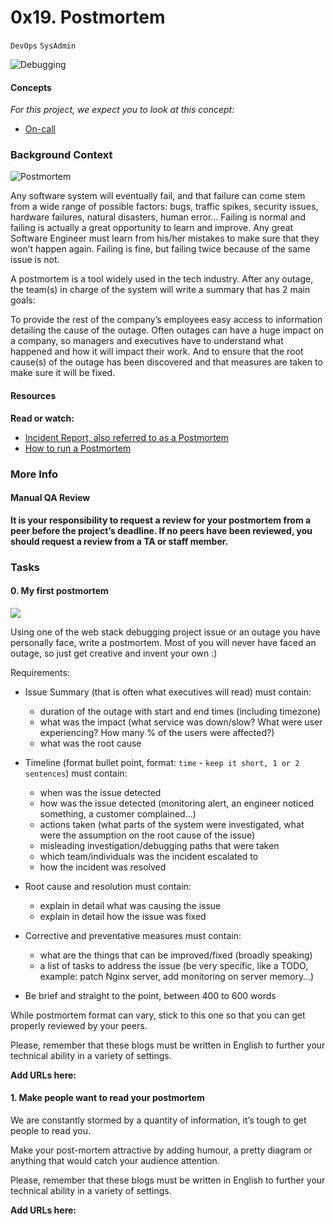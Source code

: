 # 0x19. Postmortem
`DevOps`   `SysAdmin`

![Debugging](https://miro.medium.com/max/800/0*kHoWD7gJ0PC9GmBK.jpg)

#### Concepts
*For this project, we expect you to look at this concept:*

* [On-call](https://intranet.alxswe.com/concepts/39)

### Background Context
![Postmortem](https://s3.amazonaws.com/intranet-projects-files/holbertonschool-sysadmin_devops/294/tWUPWmR.png)

Any software system will eventually fail, and that failure can come stem from a wide range of possible factors: bugs, traffic spikes, security issues, hardware failures, natural disasters, human error… Failing is normal and failing is actually a great opportunity to learn and improve. Any great Software Engineer must learn from his/her mistakes to make sure that they won’t happen again. Failing is fine, but failing twice because of the same issue is not.

A postmortem is a tool widely used in the tech industry. After any outage, the team(s) in charge of the system will write a summary that has 2 main goals:

To provide the rest of the company’s employees easy access to information detailing the cause of the outage. Often outages can have a huge impact on a company, so managers and executives have to understand what happened and how it will impact their work.
And to ensure that the root cause(s) of the outage has been discovered and that measures are taken to make sure it will be fixed.

#### Resources
**Read or watch:**
* [Incident Report, also referred to as a Postmortem](https://sysadmincasts.com/episodes/20-how-to-write-an-incident-report-postmortem)
* [How to run a Postmortem](https://www.serverdensity.com/how-to-write-a-postmortem/)

### More Info
#### Manual QA Review
**It is your responsibility to request a review for your postmortem from a peer before the project’s deadline. If no peers have been reviewed, you should request a review from a TA or staff member.**

### Tasks

#### 0. My first postmortem
![](https://s3.amazonaws.com/intranet-projects-files/holbertonschool-sysadmin_devops/294/pQ9YzVY.gif)

Using one of the web stack debugging project issue or an outage you have personally face, write a postmortem. Most of you will never have faced an outage, so just get creative and invent your own :)

Requirements:

* Issue Summary (that is often what executives will read) must contain:
	* duration of the outage with start and end times (including timezone)
	* what was the impact (what service was down/slow? What were user experiencing? How many % of the users were affected?)
	* what was the root cause
* Timeline (format bullet point, format: `time` - `keep it short, 1 or 2 sentences`) must contain:

	* when was the issue detected
	* how was the issue detected (monitoring alert, an engineer noticed something, a customer complained…)
	* actions taken (what parts of the system were investigated, what were the assumption on the root cause of the issue)
	* misleading investigation/debugging paths that were taken
	* which team/individuals was the incident escalated to
	* how the incident was resolved
* Root cause and resolution must contain:

	* explain in detail what was causing the issue
	* explain in detail how the issue was fixed
* Corrective and preventative measures must contain:

	* what are the things that can be improved/fixed (broadly speaking)
	* a list of tasks to address the issue (be very specific, like a TODO, example: patch Nginx server, add monitoring on server memory…)
* Be brief and straight to the point, between 400 to 600 words

While postmortem format can vary, stick to this one so that you can get properly reviewed by your peers.

Please, remember that these blogs must be written in English to further your technical ability in a variety of settings.

**Add URLs here:**

#### 1. Make people want to read your postmortem
We are constantly stormed by a quantity of information, it’s tough to get people to read you.

Make your post-mortem attractive by adding humour, a pretty diagram or anything that would catch your audience attention.

Please, remember that these blogs must be written in English to further your technical ability in a variety of settings.

**Add URLs here:**
